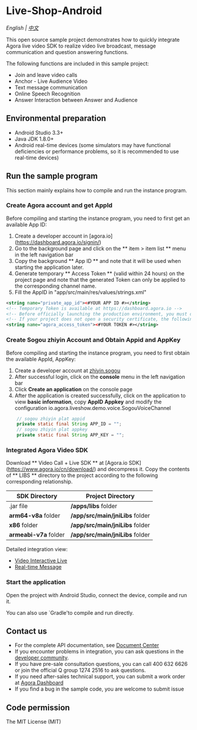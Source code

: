# Live-Shop-Android

*English | [中文](README.md)*

This open source sample project demonstrates how to quickly integrate Agora live video SDK to realize video live broadcast, message communication and question answering functions.

The following functions are included in this sample project:

- Join and leave video calls
- Anchor - Live Audience Video
- Text message communication
- Online Speech Recognition
- Answer Interaction between Answer and Audience

## Environmental preparation

- Android Studio 3.3+
- Java JDK 1.8.0+
- Android real-time devices (some simulators may have functional deficiencies or performance problems, so it is recommended to use real-time devices)

## Run the sample program

This section mainly explains how to compile and run the instance program.

### Create Agora account and get AppId

Before compiling and starting the instance program, you need to first get an available App ID:

1. Create a developer account in [agora.io] (https://dashboard.agora.io/signin/)
2. Go to the background page and click on the ** item > item list ** menu in the left navigation bar
3. Copy the background ** App ID ** and note that it will be used when starting the application later.
4. Generate temporary ** Access Token ** (valid within 24 hours) on the project page and note that the generated Token can only be applied to the corresponding channel name.
5. Fill the AppID in "app/src/main/res/values/strings.xml"

``` xml
<string name="private_app_id"><#YOUR APP ID #></string>
<!-- Temporary Token is available at https://dashboard.agora.io -->
<!-- Before officially launching the production environment, you must deploy your own Token server -->
<!-- If your project does not open a security certificate, the following values can be left blank directly --> 
<string name="agora_access_token"><#YOUR TOKEN #></string>

```

### Create Sogou zhiyin Account and Obtain Appid and AppKey
Before compiling and starting the instance program, you need to first obtain the available AppId, AppKey:
1. Create a developer account at [zhiyin.sogou](https://zhiyin.sogou.com/login)
2. After successful login, click on the **console** menu in the left navigation bar
3. Click **Create an application** on the console page
4. After the application is created successfully, click on the application to view **basic information**, copy **AppID** **Appkey** and modify the configuration io.agora.liveshow.demo.voice.SogouVoiceChannel 
``` java
    // sogou zhiyin plat appid
    private static final String APP_ID = "";
    // sogou zhiyin plat appkey
    private static final String APP_KEY = "";
```

### Integrated Agora Video SDK

Download ** Video Call + Live SDK ** at [Agora.io SDK] (https://www.agora.io/cn/download/) and decompress it. Copy the contents of ** LIBS ** directory to the project according to the following corresponding relationship.

  SDK Directory | Project Directory
  ---|---
  .jar file|**/apps/libs** folder
  **arm64-v8a** folder|**/app/src/main/jniLibs** folder
  **x86** folder|**/app/src/main/jniLibs** folder
  **armeabi-v7a** folder|**/app/src/main/jniLibs** folder

Detailed integration view:

- [Video Interactive Live](https://docs.agora.io/cn/Interactive%20Broadcast/android_video?Platform=Android)
- [Real-time Message](https://docs.agora.io/cn/Real-time-Messaging/RTM_Quickstarts_android?Platform=Android)

### Start the application

Open the project with Android Studio, connect the device, compile and run it.

You can also use `Gradle'to compile and run directly.

## Contact us

- For the complete API documentation, see [Document Center](https://docs.agora.io/cn/)
- If you encounter problems in integration, you can ask questions in the [developer community](https://dev.agora.io/cn/).
- If you have pre-sale consultation questions, you can call 400 632 6626 or join the official Q group 1274 2516 to ask questions.
- If you need after-sales technical support, you can submit a work order at [Agora Dashboard](https://dashboard.agora.io)
- If you find a bug in the sample code, you are welcome to submit issue

## Code permission

The MIT License (MIT)